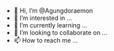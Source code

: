 - 👋 Hi, I’m @Agungdoraemon
- 👀 I’m interested in ...
- 🌱 I’m currently learning ...
- 💞️ I’m looking to collaborate on ...
- 📫 How to reach me ...

<!---
Agungdoraemon/Agungdoraemon is a ✨ special ✨ repository because its `README.md` (this file) appears on your GitHub profile.
You can click the Preview link to take a look at your changes.
--->
